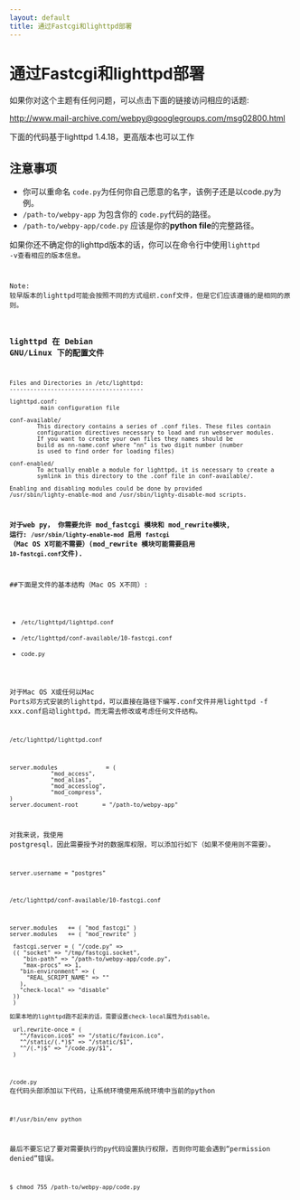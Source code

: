 ```yaml
---
layout: default
title: 通过Fastcgi和lighttpd部署
---
```


# 通过Fastcgi和lighttpd部署

如果你对这个主题有任何问题，可以点击下面的链接访问相应的话题:

http://www.mail-archive.com/webpy@googlegroups.com/msg02800.html

下面的代码基于lighttpd 1.4.18，更高版本也可以工作

## 注意事项

* 你可以重命名 `code.py`为任何你自己愿意的名字，该例子还是以code.py为例。
* `/path-to/webpy-app` 为包含你的 `code.py`代码的路径。
* `/path-to/webpy-app/code.py` 应该是你的**python file**的完整路径。

如果你还不确定你的lighttpd版本的话，你可以在命令行中使用<code>lighttpd -v</vode>查看相应的版本信息。

Note: 较早版本的lighttpd可能会按照不同的方式组织.conf文件，但是它们应该遵循的是相同的原则。

### lighttpd 在 Debian GNU/Linux 下的配置文件

```
Files and Directories in /etc/lighttpd:
---------------------------------------

lighttpd.conf:
         main configuration file

conf-available/
        This directory contains a series of .conf files. These files contain
        configuration directives necessary to load and run webserver modules.
        If you want to create your own files they names should be
        build as nn-name.conf where "nn" is two digit number (number
        is used to find order for loading files)

conf-enabled/
        To actually enable a module for lighttpd, it is necessary to create a
        symlink in this directory to the .conf file in conf-available/.

Enabling and disabling modules could be done by provided
/usr/sbin/lighty-enable-mod and /usr/sbin/lighty-disable-mod scripts.
```

**对于web py， 你需要允许 mod_fastcgi 模块和 mod_rewrite模块, 运行: `/usr/sbin/lighty-enable-mod` 启用 `fastcgi` （Mac OS X可能不需要）(mod_rewrite 模块可能需要启用 `10-fastcgi.conf`文件).**

##下面是文件的基本结构（Mac OS X不同）:
* `/etc/lighttpd/lighttpd.conf`
* `/etc/lighttpd/conf-available/10-fastcgi.conf`
* `code.py`

对于Mac OS X或任何以Mac Ports邓方式安装的lighttpd，可以直接在路径下编写.conf文件并用lighttpd -f xxx.conf启动lighttpd，而无需去修改或考虑任何文件结构。

`/etc/lighttpd/lighttpd.conf`

```
server.modules              = (
            "mod_access",
            "mod_alias",
            "mod_accesslog",
            "mod_compress",
)
server.document-root       = "/path-to/webpy-app"
```

对我来说，我使用 postgresql，因此需要授予对的数据库权限，可以添加行如下（如果不使用则不需要）。

```
server.username = "postgres"
```

`/etc/lighttpd/conf-available/10-fastcgi.conf`

```
server.modules   += ( "mod_fastcgi" )
server.modules   += ( "mod_rewrite" )

 fastcgi.server = ( "/code.py" =>
 (( "socket" => "/tmp/fastcgi.socket",
    "bin-path" => "/path-to/webpy-app/code.py",
    "max-procs" => 1,
   "bin-environment" => (
     "REAL_SCRIPT_NAME" => ""
   ),
   "check-local" => "disable"
 ))
 )

如果本地的lighttpd跑不起来的话，需要设置check-local属性为disable。

 url.rewrite-once = (
   "^/favicon.ico$" => "/static/favicon.ico",
   "^/static/(.*)$" => "/static/$1",
   "^/(.*)$" => "/code.py/$1",
 )
```

`/code.py`
在代码头部添加以下代码，让系统环境使用系统环境中当前的python

```
#!/usr/bin/env python
```

最后不要忘记了要对需要执行的py代码设置执行权限，否则你可能会遇到“permission denied”错误。

```
$ chmod 755 /path-to/webpy-app/code.py
```
